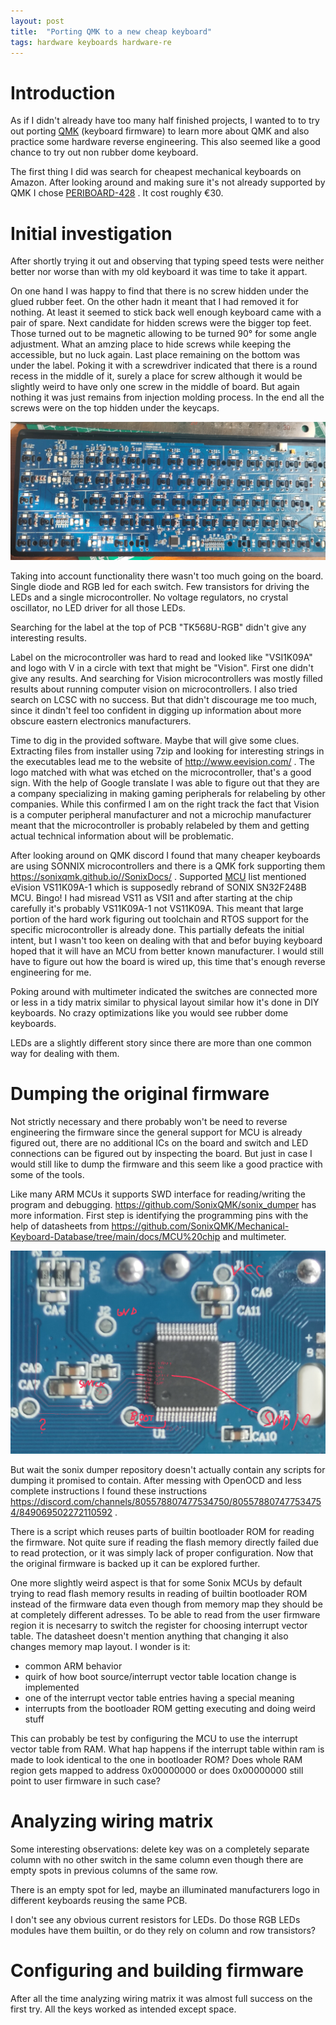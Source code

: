 ```yaml
---
layout: post
title:  "Porting QMK to a new cheap keyboard"
tags: hardware keyboards hardware-re 
---
```


# Introduction

As if I didn't already have too many half finished projects, I wanted to to try out porting [QMK](https://docs.qmk.fm/)  (keyboard firmware) to learn more about QMK and also practice some hardware reverse engineering. This also seemed like a good chance to try out non rubber dome keyboard. 

The first thing I did was search for cheapest mechanical keyboards on Amazon. After looking around and making sure it's not already supported by QMK I chose [PERIBOARD-428](https://perixx.com/products/mechanical-usb-gaming-65-keyboard-customizable-rgb-backlit-n-key-rollover-anti-ghosting) . It cost roughly €30. 

# Initial investigation

After shortly trying it out and observing that typing speed tests were neither better nor worse than with my old keyboard it was time to take it appart. 

On one hand I was happy to find that there is no screw hidden under the glued rubber feet. On the other hadn it meant that I had removed it for nothing. At least it seemed to stick back well enough keyboard came with a pair of spare. Next candidate for hidden screws were the bigger top feet. Those turned out to be magnetic allowing to be turned 90° for some angle adjustment. What an amzing place to hide screws while keeping the accessible, but no luck again.  Last place remaining on the bottom was under the label. Poking it with a screwdriver indicated that there is a round recess in the middle of it, surely a place for screw although it would be slightly weird to have only one screw in the middle of board. But again nothing it was just remains from injection molding process. In the end all the screws were on the top hidden under the keycaps.

![PCB back](/assets/posts/qmk-porting/board_back.jpg)

Taking into account functionality there wasn't too much going on the board. Single diode and RGB led for each switch. Few transistors for driving the LEDs and a single microcontroller. No voltage regulators, no crystal oscillator, no LED driver for all those LEDs.

Searching for the label at the top of PCB "TK568U-RGB" didn't give any interesting results.

Label on the microcontroller was hard to read and looked like "VSI1K09A" and logo with V in a circle with text that might be "Vision". First one didn't give any results. And searching for Vision microcontrollers was mostly filled results about running computer vision on microcontrollers. I also tried search on LCSC with no success. But that didn't discourage me too much, since it dindn't feel too confident in digging up information about more obscure eastern electronics manufacturers. 

Time to dig in the provided software. Maybe that will give some clues. Extracting files from installer using 7zip and looking for interesting strings in the executables lead me to the website of http://www.eevision.com/ . The logo matched with what was etched on the microcontroller, that's a good sign. With the help of Google translate I was able to figure out that they are a company specializing in making gaming peripherals for relabeling by other companies. While this confirmed I am on the right track the fact that Vision is a computer peripheral manufacturer and not a microchip manufacturer meant that the microcontroller is probably relabeled by them and getting actual technical information about will be problematic. 

After looking around on QMK discord I found that many cheaper keyboards are using SONNIX microcontrollers and there is a QMK fork supporting them https://sonixqmk.github.io//SonixDocs/ . Supported [MCU](https://en.wikipedia.org/wiki/Microcontroller) list mentioned eVision VS11K09A-1 which is supposedly rebrand of SONIX SN32F248B MCU. Bingo! I had misread VS11 as VSI1 and after starting at the chip carefully it's probably VS11K09A-1 not VS11K09A. This meant that large portion of the hard work figuring out toolchain and RTOS support for the specific microcontroller is already done. This partially defeats the initial intent, but I wasn't too keen on dealing with that and befor buying keyboard hoped that it will have an MCU from better known manufacturer. I would still have to figure out how the board is wired up, this time that's enough reverse engineering for me.


Poking around with multimeter indicated the switches are connected more or less in a tidy matrix similar to physical layout similar how it's done in DIY keyboards. No crazy optimizations like you would see rubber dome keyboards. 

LEDs are a slightly different story since there are more than one common way for dealing with them. 


# Dumping the original firmware

Not strictly necessary and there probably won't be need to reverse engineering the firmware since the general support for MCU is already figured out, there are no additional ICs on the board and switch and LED connections can be figured out by inspecting the board. But just in case I would still like to dump the firmware and this seem like a good practice with some of the tools.


Like many ARM MCUs it supports SWD interface for reading/writing the program and debugging. https://github.com/SonixQMK/sonix_dumper has more information. First step is identifying the programming pins with the help of datasheets from https://github.com/SonixQMK/Mechanical-Keyboard-Database/tree/main/docs/MCU%20chip and multimeter.

![test pads](/assets/posts/qmk-porting/test_pads.png)

But wait the sonix dumper repository doesn't actually contain any scripts for dumping it promised to contain. After messing with OpenOCD and less complete instructions I found these instructions https://discord.com/channels/805578807477534750/805578807477534754/849069502272110592 . 

There is a script which reuses parts of builtin bootloader ROM for reading the firmware. Not quite sure if reading the flash memory directly failed due to read protection, or it was simply lack of proper configuration. Now that the original firmware is backed up it can be explored further.

One more slightly weird aspect is that for some Sonix MCUs by default trying to read flash memory results in reading of builtin bootloader ROM instead of the firmware data even though from memory map they should be at completely different adresses. To be able to read from the user firmware region it is necesarry to switch the register for choosing interrupt vector table. The datasheet doesn't mention anything that changing it also changes memory map layout. I wonder is it:
* common ARM behavior
* quirk of how boot source/interrupt vector table location change is implemented
* one of the interrupt vector table entries having a special meaning
* interrupts from the bootloader ROM getting executing and doing weird stuff

This can probably be test by configuring the MCU to use the interrupt vector table from RAM. What hap happens if the interrupt table within ram is made to look identical to the one in bootloader ROM? Does whole RAM region gets mapped to address 0x00000000 or does 0x00000000 still point to user firmware in such case?


# Analyzing wiring matrix


Some interesting observations: delete key was on a completely separate column with no other switch in the same column even though there are empty spots in previous columns of the same row.

There is an empty spot for led, maybe an illuminated manufacturers logo in different keyboards reusing the same PCB.

I don't see any obvious current resistors for LEDs. Do those RGB LEDs modules have them builtin, or do they rely on column and row transistors?


# Configuring and building firmware

After all the time analyzing wiring matrix it was almost full success on the first try. All the keys worked as intended except space.